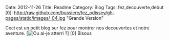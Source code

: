 Date: 2012-11-26
Title: Readme
Category: Blog
Tags: fez,decouverte,debut
[0]: http://raw.github.com/bussiere/fez_odissey/gh-pages/static/images/_04.jpg  "Grande Version"

Ceci est un petit blog sur fez pour montrer nos decouvertes et notre aventure.
[![Ou ai-je atterri ?](http://raw.github.com/bussiere/fez_odissey/gh-pages/static/images/_04_thumb.jpg)] [0] 
Bisous
